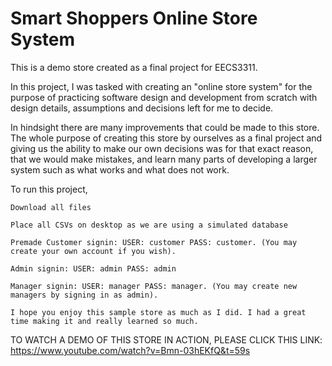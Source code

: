 # Smart Shoppers Online Store System

This is a demo store created as a final project for EECS3311.

In this project, I was tasked with creating an "online store system" for the purpose of practicing software design and development from scratch with design details, assumptions and decisions left for me to decide.

In hindsight there are many improvements that could be made to this store. The whole purpose of creating this store by ourselves as a final project and giving us the ability to make our own decisions was for that exact reason, that we would make mistakes, and learn many parts of developing a larger system such as what works and what does not work.

To run this project,

    Download all files

    Place all CSVs on desktop as we are using a simulated database

    Premade Customer signin: USER: customer PASS: customer. (You may create your own account if you wish).

    Admin signin: USER: admin PASS: admin

    Manager signin: USER: manager PASS: manager. (You may create new managers by signing in as admin).

    I hope you enjoy this sample store as much as I did. I had a great time making it and really learned so much.

TO WATCH A DEMO OF THIS STORE IN ACTION, PLEASE CLICK THIS LINK: https://www.youtube.com/watch?v=Bmn-03hEKfQ&t=59s
